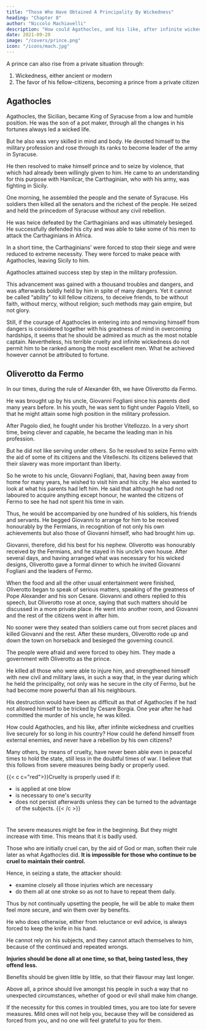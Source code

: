 ```yaml
---
title: "Those Who Have Obtained A Principality By Wickedness"
heading: "Chapter 8"
author: "Niccolo Machiavelli"
description: "How could Agathocles, and his like, after infinite wickedness and cruelties, should live securely for so long in his country?"
date: 2021-09-20
image: "/covers/prince.png"
icon: "/icons/mach.jpg"
---
```




<!-- ## Chapter 8= Those Who Have Obtained A Principality By Wickedness -->

A prince can also rise from a private situation through:

1. Wickedness, either ancient or modern
2. The favor of his fellow-citizens, becoming a prince from a private citizen 

<!-- in two other ways, neither of which can be entirely attributed to fortune or genius. These methods are when by some wicked actions one gains the principality, or when by the favour of his fellow citizens a private person becomes the prince of his country.  -->

<!-- The first method, wickedness, will be illustrated by two examples – one ancient, the other modern – and without going further into the subject, I consider these two examples will be enough for those who may have to follow them. -->

## Agathocles

Agathocles, the Sicilian, became King of Syracuse <!-- not only from being an ordinary citizen, but also --> from a low and humble position. He was the son of a pot maker, through all the changes in his fortunes always led a wicked life. 

But he also was very skilled in mind and body. He devoted himself to the military profession and rose through its ranks to become leader of the army in Syracuse. 

He then resolved to make himself prince and to seize by violence, that which had already been willingly given to him. He came to an understanding for this purpose with Hamilcar, the Carthaginian, who with his army, was fighting in Sicily. 

One morning, he assembled the people and the senate of Syracuse. <!-- , as if he had to discuss with them things relating to the Republic. At a given signal --> His soldiers then killed all the senators and the richest of the people. He seized and held the princedom of Syracuse without any civil rebellion. 

He was twice defeated by the Carthaginians and was ultimately besieged. He successfully defended his city and was able to take some of his men to attack the Carthaginians in Africa. 

In a short time, the Carthaginians’ were forced to stop their siege and were reduced to extreme necessity. They were forced to make peace with Agathocles, leaving Sicily to him. <!-- , had to be content with the possession of Africa. -->

Agathocles <!-- Anyone who considers the actions and the genius of this man will see nothing, or little, which can be attributed to fortune. He --> attained success <!-- , as is shown above, not by the favour of any one, but --> step by step in the military profession. 

This advancement was gained with a thousand troubles and dangers, and was afterwards boldly held by him in spite of many dangers. Yet it cannot be called “ability” to kill fellow citizens, to deceive friends, to be without faith, without mercy, without religion; such methods may gain empire, but not glory. 

Still, if the courage of Agathocles in entering into and removing himself from dangers is considered together with his greatness of mind in overcoming hardships, it seems that he should be admired as much as the most notable captain. Nevertheless, his terrible cruelty and infinite wickedness do not permit him to be ranked among the most excellent men. What he achieved however
cannot be attributed to fortune.


## Oliverotto da Fermo

In our times, during the rule of Alexander 6th, we have Oliverotto da Fermo. 

He was brought up by his uncle, Giovanni Fogliani since his parents died many years before. In his youth, he was sent to fight under Pagolo Vitelli, so that he might attain some high position in the military profession. <!--  being trained under his discipline, .  -->

After Pagolo died, he fought under his brother Vitellozzo. In a very short time, being clever and capable, he became the leading man in his profession. 

But he did not like serving under others. So he resolved to seize Fermo with the aid of some of its citizens and the Vitelleschi. Its citizens believed that their slavery <!-- of their country --> was more important than liberty<!-- ) and with the help of ,  -->. 

So he wrote to his uncle, Giovanni Fogliani, that, having been away from home for many years, he wished to visit him and his city. He also wanted to look at what his parents had left him. He said that although he had not laboured to acquire anything except honour, he wanted the citizens of Fermo to see he had not spent his time in vain. 

Thus, he would be accompanied by one hundred of his soldiers, his friends and servants. He begged Giovanni to arrange for him to be received honourably by the Fermians, in recognition of not only his own achievements but also those of Giovanni himself, who had brought him up.

Giovanni, therefore, did his best for his nephew. Oliverotto was honourably received by the Fermians, and he stayed in his uncle’s own house. After several days, and having arranged what was necessary for his wicked designs, Oliverotto gave a formal dinner to which he invited Giovanni Fogliani and the leaders of Fermo. 

When the food and all the other usual entertainment were finished, Oliverotto began to speak of serious matters, speaking of the greatness of Pope Alexander and his son Cesare. Giovanni and others
replied to this speech, but Oliverotto rose at once, saying that such matters should be discussed in a more private place. He went into another room, and Giovanni and the rest of the citizens went in after him. 

No sooner were they seated than soldiers came out from secret places and killed Giovanni and the
rest. After these murders, Oliverotto rode up and down the town on horseback and besieged the governing council. 

The people were afraid and were forced to obey him. They made a government with Oliverotto
as the prince. 

He killed all those who were able to injure him, and strengthened himself with new civil and military laws, in such a way that, in the year during which he held the principality, not only was he secure in the city of Fermo, but he had become more powerful than all his neighbours. 

His destruction would have been as difficult as that of Agathocles if he had not allowed himself to be tricked by Cesare Borgia. One year after he had committed the murder of his uncle, he was killed.

How could Agathocles, and his like, after infinite wickedness and cruelties live securely for so long in his country? How could he defend himself from external enemies, and never have a rebellion by his own citizens? 

Many others, by means of cruelty, have never been able even in peaceful times to hold the state, still less in the doubtful times of war. I believe that this follows from severe measures being badly or properly used. 

<!-- (if it is possible to say that evil is proper) --> 
{{< c c="red">}}Cruelty is properly used if it:
- is applied at one blow
- is necessary to one's security
- does not persist afterwards unless they can be turned to the advantage of the subjects.
{{< /c >}}

#

The severe measures might be few in the beginning. But they might increase with time. This means that it is badly used. 

Those who are initially cruel can, by the aid of God or man, soften their rule later as what Agathocles did. **It is impossible for those who continue to be cruel to maintain their control.**

Hence, in seizing a state, the attacker should:
- examine closely all those injuries which are necessary
- do them all at one stroke so as not to have to repeat them daily. 

Thus by not continually upsetting the people, he will be able to make them feel more secure, and win them over by benefits. 

He who does otherwise, either from reluctance or evil advice, is always forced to keep the knife in his hand. 

He cannot rely on his subjects, and they cannot attach themselves to him, because of the continued and repeated wrongs. 

**Injuries should be done all at one time, so that, being tasted less, they offend less.** 

Benefits should be given little by little, so that their flavour may last longer.

Above all, a prince should live amongst his people in such a way that no unexpected circumstances, whether of good or evil shall make him change. 

If the necessity for this comes in troubled times, you are too late for severe measures. Mild ones will not help you, because they will be considered as forced from you, and no one will feel grateful to you for them.

 